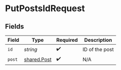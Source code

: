 # PutPostsIdRequest


## Fields

| Field                                             | Type                                              | Required                                          | Description                                       |
| ------------------------------------------------- | ------------------------------------------------- | ------------------------------------------------- | ------------------------------------------------- |
| `id`                                              | *string*                                          | :heavy_check_mark:                                | ID of the post                                    |
| `post`                                            | [shared.Post](../../../sdk/models/shared/post.md) | :heavy_check_mark:                                | N/A                                               |